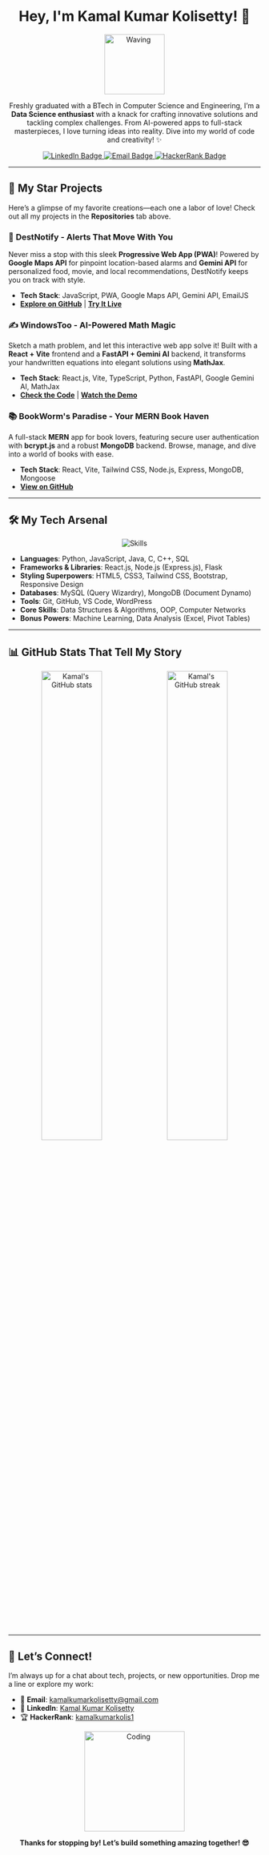 <h1 align="center">Hey, I'm Kamal Kumar Kolisetty! 🚀</h1>

<p align="center">
  <img src="https://media.giphy.com/media/hvRJp0j6sWnL4gNfW3/giphy.gif" alt="Waving" width="120"/>
</p>

<p align="center">
  Freshly graduated with a BTech in Computer Science and Engineering, I’m a <strong>Data Science enthusiast</strong> with a knack for crafting innovative solutions and tackling complex challenges. From AI-powered apps to full-stack masterpieces, I love turning ideas into reality. Dive into my world of code and creativity! ✨
</p>

<p align="center">
  <a href="https://www.linkedin.com/in/kamal-kumar-kolisetty-19b944221" target="_blank">
    <img src="https://img.shields.io/badge/-LinkedIn-%230077B5?style=for-the-badge&logo=linkedin&logoColor=white" alt="LinkedIn Badge"/>
  </a>
  <a href="mailto:kamalkumarkolisetty@gmail.com">
    <img src="https://img.shields.io/badge/-Email-%23D14836?style=for-the-badge&logo=gmail&logoColor=white" alt="Email Badge"/>
  </a>
  <a href="https://www.hackerrank.com/kamalkumarkolis1" target="_blank">
    <img src="https://img.shields.io/badge/-HackerRank-%232EC866?style=for-the-badge&logo=hackerrank&logoColor=white" alt="HackerRank Badge"/>
  </a>
</p>

---

## 🌟 My Star Projects

Here’s a glimpse of my favorite creations—each one a labor of love! Check out all my projects in the **Repositories** tab above.

### 📍 **DestNotify - Alerts That Move With You**  
Never miss a stop with this sleek **Progressive Web App (PWA)**! Powered by **Google Maps API** for pinpoint location-based alarms and **Gemini API** for personalized food, movie, and local recommendations, DestNotify keeps you on track with style.  
- **Tech Stack**: JavaScript, PWA, Google Maps API, Gemini API, EmailJS  
- **[Explore on GitHub](https://github.com/kamalkolisetty/DestNotify)** | **[Try It Live](https://destnotify-prod-v2.netlify.app/)**  

### ✍️ **WindowsToo - AI-Powered Math Magic**  
Sketch a math problem, and let this interactive web app solve it! Built with a **React + Vite** frontend and a **FastAPI + Gemini AI** backend, it transforms your handwritten equations into elegant solutions using **MathJax**.  
- **Tech Stack**: React.js, Vite, TypeScript, Python, FastAPI, Google Gemini AI, MathJax  
- **[Check the Code](https://github.com/kamalkolisetty/kamal-windowsToo)** | **[Watch the Demo](https://drive.google.com/file/d/1u9SXeHG-7whiAqtuMKyySofwMUxIEvGJ/view)**  

### 📚 **BookWorm's Paradise - Your MERN Book Haven**  
A full-stack **MERN** app for book lovers, featuring secure user authentication with **bcrypt.js** and a robust **MongoDB** backend. Browse, manage, and dive into a world of books with ease.  
- **Tech Stack**: React, Vite, Tailwind CSS, Node.js, Express, MongoDB, Mongoose  
- **[View on GitHub](https://github.com/kamalkolisetty/BookStore)**  

---

## 🛠️ My Tech Arsenal

<p align="center">
  <img src="https://skillicons.dev/icons?i=py,js,java,c,cpp,react,nodejs,express,flask,html,css,tailwind,bootstrap,mysql,mongodb,git,github,vscode,wordpress&perline=10" alt="Skills" />
</p>

- **Languages**: Python, JavaScript, Java, C, C++, SQL  
- **Frameworks & Libraries**: React.js, Node.js (Express.js), Flask  
- **Styling Superpowers**: HTML5, CSS3, Tailwind CSS, Bootstrap, Responsive Design  
- **Databases**: MySQL (Query Wizardry), MongoDB (Document Dynamo)  
- **Tools**: Git, GitHub, VS Code, WordPress  
- **Core Skills**: Data Structures & Algorithms, OOP, Computer Networks  
- **Bonus Powers**: Machine Learning, Data Analysis (Excel, Pivot Tables)  

---

## 📊 GitHub Stats That Tell My Story

<p align="center">
  <img src="https://github-readme-stats.vercel.app/api?username=kamalkumarkolis1&show_icons=true&theme=dracula&hide_border=true" alt="Kamal's GitHub stats" width="49%"/>
  <img src="https://github-readme-streak-stats.herokuapp.com/?user=kamalkumarkolis1&theme=dracula&hide_border=true" alt="Kamal's GitHub streak" width="49%"/>
</p>

---

## 💬 Let’s Connect!

I’m always up for a chat about tech, projects, or new opportunities. Drop me a line or explore my work:  
- 📧 **Email**: [kamalkumarkolisetty@gmail.com](mailto:kamalkumarkolisetty@gmail.com)  
- 🔗 **LinkedIn**: [Kamal Kumar Kolisetty](https://www.linkedin.com/in/kamal-kumar-kolisetty-19b944221)  
- 🏆 **HackerRank**: [kamalkumarkolis1](https://www.hackerrank.com/kamalkumarkolis1)  

<p align="center">
  <img src="https://media.giphy.com/media/LnQjpWaON8nhr21vNW/giphy.gif" alt="Coding" width="200"/>
</p>

<p align="center">
  <strong>Thanks for stopping by! Let’s build something amazing together! 😎</strong>
</p>
